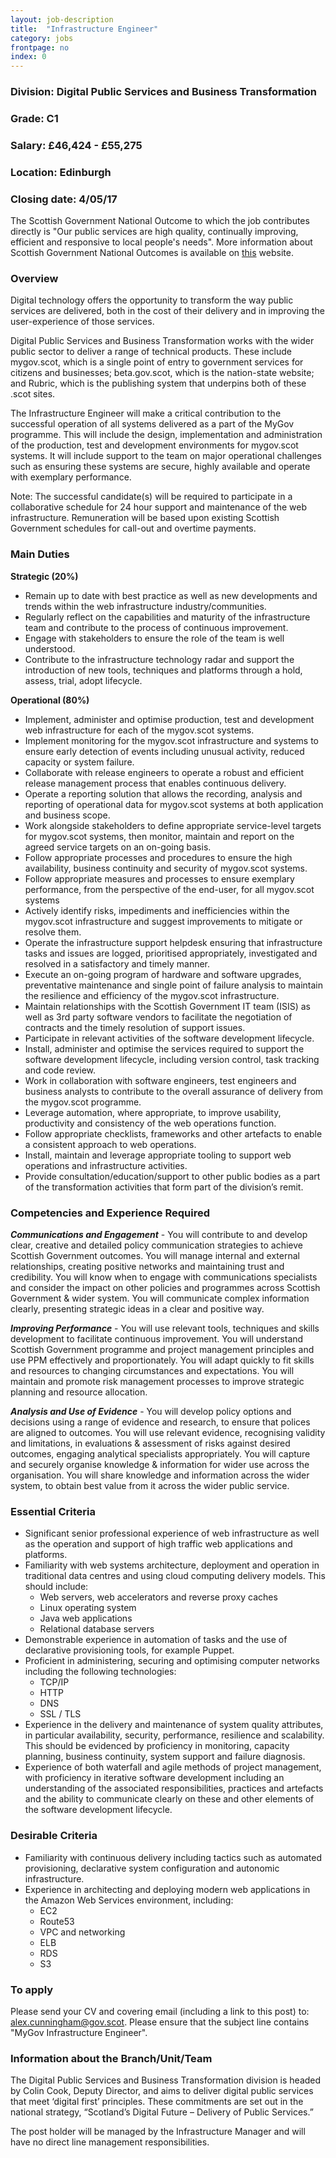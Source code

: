 ```yaml
---
layout: job-description
title:  "Infrastructure Engineer"
category: jobs
frontpage: no
index: 0
---
```


### Division: Digital Public Services and Business Transformation
### Grade: C1
### Salary: &pound;46,424 - &pound;55,275
### Location: Edinburgh
### Closing date: 4/05/17

The Scottish Government National Outcome to which the job contributes directly is "Our public services are high quality, continually improving, efficient and responsive to local people's needs". More information about Scottish Government National Outcomes is available on [this](http://www.gov.scot/About/Performance/scotPerforms/outcome) website.

### Overview

Digital technology offers the opportunity to transform the way public services are delivered, both in the cost of their delivery and in improving the user-experience of those services.

Digital Public Services and Business Transformation works with the wider public sector to deliver a range of technical products. These include mygov.scot, which is a single point of entry to government services for citizens and businesses; beta.gov.scot, which is the nation-state website; and Rubric, which is the publishing system that underpins both of these .scot sites.

The Infrastructure Engineer will make a critical contribution to the successful operation of all systems delivered as a part of the MyGov programme. This will include the design, implementation and administration of the production, test and development environments for mygov.scot systems. It will include support to the team on major operational challenges such as ensuring these systems are secure, highly available and operate with exemplary performance.

Note: The successful candidate(s) will be required to participate in a collaborative schedule for 24 hour support and maintenance of the web infrastructure. Remuneration will be based upon existing Scottish Government schedules for call-out and overtime payments.

### Main Duties

**Strategic (20%)**

* Remain up to date with best practice as well as new developments and trends within the web infrastructure industry/communities.
* Regularly reflect on the capabilities and maturity of the infrastructure team and contribute to the process of continuous improvement.
* Engage with stakeholders to ensure the role of the team is well understood.
* Contribute to the infrastructure technology radar and support the introduction of new tools, techniques and platforms through a hold, assess, trial, adopt lifecycle.

**Operational (80%)**

* Implement, administer and optimise production, test and development web infrastructure for each of the mygov.scot systems.
* Implement monitoring for the mygov.scot infrastructure and systems to ensure early detection of events including unusual activity, reduced capacity or system failure.
* Collaborate with release engineers to operate a robust and efficient release management process that enables continuous delivery.
* Operate a reporting solution that allows the recording, analysis and reporting of operational data for mygov.scot systems at both application and business scope.
* Work alongside stakeholders to define appropriate service-level targets for mygov.scot systems, then monitor, maintain and report on the agreed service targets on an on-going basis.
* Follow appropriate processes and procedures to ensure the high availability, business continuity and security of mygov.scot systems.
* Follow appropriate measures and processes to ensure exemplary performance, from the perspective of the end-user, for all mygov.scot systems
* Actively identify risks, impediments and inefficiencies within the mygov.scot infrastructure and suggest improvements to mitigate or resolve them.
* Operate the infrastructure support helpdesk ensuring that infrastructure tasks and issues are logged, prioritised appropriately, investigated and resolved in a satisfactory and timely manner.
* Execute an on-going program of hardware and software upgrades, preventative maintenance and single point of failure analysis to maintain the resilience and efficiency of the mygov.scot infrastructure.
* Maintain relationships with the Scottish Government IT team (ISIS) as well as 3rd party software vendors to facilitate the negotiation of contracts and the timely resolution of support issues.
* Participate in relevant activities of the software development lifecycle.
* Install, administer and optimise the services required to support the software development lifecycle, including version control, task tracking and code review.
* Work in collaboration with software engineers, test engineers and business analysts to contribute to the overall assurance of delivery from the mygov.scot programme.
* Leverage automation, where appropriate, to improve usability, productivity and consistency of the web operations function.
* Follow appropriate checklists, frameworks and other artefacts to enable a consistent approach to web operations.
* Install, maintain and leverage appropriate tooling to support web operations and infrastructure activities.
* Provide consultation/education/support to other public bodies as a part of the transformation activities that form part of the division’s remit.

### Competencies and Experience Required

***Communications and Engagement*** - You will contribute to and develop clear, creative and detailed policy communication strategies to achieve Scottish Government outcomes. You will manage internal and external relationships, creating positive networks and maintaining trust and credibility. You will know when to engage with communications specialists and consider the impact on other policies and programmes across Scottish Government & wider system. You will communicate complex information clearly, presenting strategic ideas in a clear and positive way.

***Improving Performance*** - You will use relevant tools, techniques and skills development to facilitate continuous improvement. You will understand Scottish Government programme and project management principles and use PPM effectively and proportionately. You will adapt quickly to fit skills and resources to changing circumstances and expectations. You will maintain and promote risk management processes to improve strategic planning and resource allocation.

***Analysis and Use of Evidence*** - You will develop policy options and decisions using a range of evidence and research, to ensure that polices are aligned to outcomes. You will use relevant evidence, recognising validity and limitations, in evaluations & assessment of risks against desired outcomes, engaging analytical specialists appropriately. You will capture and securely organise knowledge & information for wider use across the organisation. You will share knowledge and information across the wider system, to obtain best value from it across the wider public service.

### Essential Criteria

* Significant senior professional experience of web infrastructure as well as the operation and support of high traffic web applications and platforms.
* Familiarity with web systems architecture, deployment and operation in traditional data centres and using cloud computing delivery models. This should include:
  - Web servers, web accelerators and reverse proxy caches
  - Linux operating system
  - Java web applications
  - Relational database servers
* Demonstrable experience in automation of tasks and the use of declarative provisioning tools, for example Puppet.
* Proficient in administering, securing and optimising computer networks including the following technologies:
  - TCP/IP
  - HTTP
  - DNS
  - SSL / TLS
* Experience in the delivery and maintenance of system quality attributes, in particular availability, security, performance, resilience and scalability. This should be evidenced by proficiency in monitoring, capacity planning, business continuity, system support and failure diagnosis.
* Experience of both waterfall and agile methods of project management, with proficiency in iterative software development including an understanding of the associated responsibilities, practices and artefacts and the ability to communicate clearly on these and other elements of the software development lifecycle.

### Desirable Criteria

* Familiarity with continuous delivery including tactics such as automated provisioning, declarative system configuration and autonomic infrastructure.
* Experience in architecting and deploying modern web applications in the Amazon Web Services environment, including:
  - EC2
  - Route53
  - VPC and networking
  - ELB
  - RDS
  - S3

### To apply

Please send your CV and covering email (including a link to this post) to: <a href="mailto:alex.cunningham@gov.scot">alex.cunningham@gov.scot</a>. Please ensure that the subject line contains "MyGov Infrastructure Engineer".  

### Information about the Branch/Unit/Team

The Digital Public Services and Business Transformation division is headed by Colin Cook, Deputy Director, and aims to deliver digital public services that meet ‘digital first’ principles. These commitments are set out in the national strategy, “Scotland’s Digital Future – Delivery of Public Services.”

The post holder will be managed by the Infrastructure Manager and will have no direct line management responsibilities.

